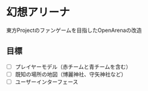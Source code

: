 # 幻想アリーナ
東方Projectのファンゲームを目指したOpenArenaの改造

## 目標
* [ ] プレイヤーモデル（赤チームと青チームを含む）
* [ ] 既知の場所の地図（博麗神社、守矢神社など）
* [ ] ユーザーインターフェース
